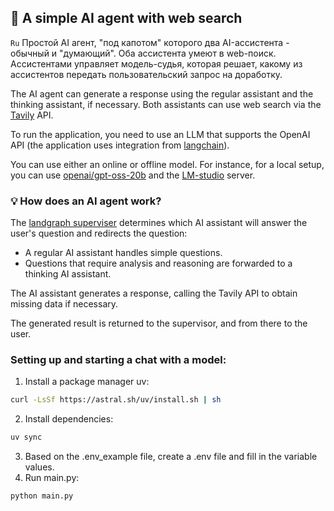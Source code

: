## 🤖 A simple AI agent with web search

`Ru` Простой AI агент, "под капотом" которого два AI-ассистента - обычный и "думающий". Оба ассистента умеют в web-поиск. Ассистентами управляет модель-судья, которая решает, какому из ассистентов передать пользовательский запрос на доработку.

The AI agent can generate a response using the regular assistant and the thinking assistant, if necessary. Both assistants can use web search via the [Tavily](https://app.tavily.com/home) API.

To run the application, you need to use an LLM that supports the OpenAI API (the application uses integration from [langchain](https://python.langchain.com/docs/integrations/llms/openai/)).

You can use either an online or offline model. For instance, for a local setup, you can use [openai/gpt-oss-20b](https://huggingface.co/openai/gpt-oss-120b) and the [LM-studio](https://lmstudio.ai/docs/app) server.

### 💡 How does an AI agent work?
The [landgraph superviser](https://github.com/langchain-ai/langgraph-supervisor-py) determines which AI assistant will answer the user's question and redirects the question:
- A regular AI assistant handles simple questions. 
- Questions that require analysis and reasoning are forwarded to a thinking AI assistant.

The AI assistant generates a response, calling the Tavily API to obtain missing data if necessary. 

The generated result is returned to the supervisor, and from there to the user.


### Setting up and starting a chat with a model:
1. Install a package manager uv:
```bash
curl -LsSf https://astral.sh/uv/install.sh | sh
```
2. Install dependencies:
```bash
uv sync
```
3. Based on the .env_example file, create a .env file and fill in the variable values.
4. Run main.py:
```bash
python main.py
```

